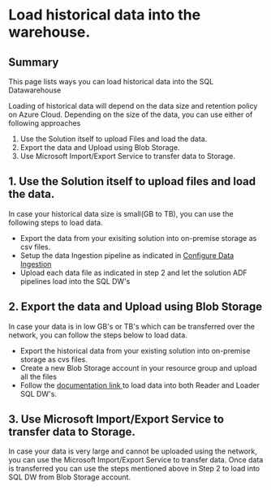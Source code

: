 # Load historical data into the warehouse.

## Summary
This page lists ways you can load historical data into the SQL Datawarehouse

Loading of historical data will depend on the data size and retention policy on Azure Cloud. Depending on the size of the data, you can use either of following approaches

1. Use the Solution itself to upload Files and load the data.
2. Export the data and Upload using Blob Storage.
3. Use Microsoft Import/Export Service to transfer data to Storage.


## 1. Use the Solution itself to upload files and load the data.

In case your historical data size is small(GB to TB), you can use the following steps to load data.
* Export the data from your exisiting solution into on-premise storage as csv files.
* Setup the data Ingestion pipeline as indicated in [Configure Data Ingestion](./7-Configure%20Data%20Ingestion.md)
* Upload each data file as indicated in step 2 and let the solution ADF pipelines load into the SQL DW's

## 2. Export the data and Upload using Blob Storage

In case your data is in low GB's or TB's which can be transferred over the network, you can follow the steps below to load data.

* Export the historical data from your existing solution into on-premise storage as cvs files.
* Create a new Blob Storage account in your resource group and upload all the files 
* Follow the [ documentation link ](https://docs.microsoft.com/en-us/azure/sql-data-warehouse/sql-data-warehouse-get-started-load-with-polybase) to load data into both Reader and Loader SQL DW's.


## 3. Use Microsoft Import/Export Service to transfer data to Storage.

In case your data is very large and cannot be uploaded using the network, you can use the Microsoft Import/Export Service to transfer data. Once data is transferred you can use the steps mentioned above in Step 2 to load into SQL DW from Blob Storage account.
